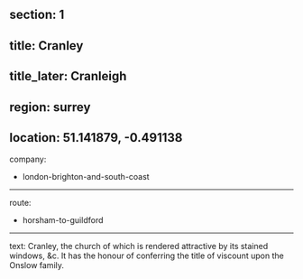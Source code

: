 section: 1
----
title: Cranley
----
title_later: Cranleigh
----
region: surrey
----
location: 51.141879, -0.491138
----
company:
- london-brighton-and-south-coast
----
route:
- horsham-to-guildford
----
text: Cranley, the church of which is rendered attractive by its stained windows, &c. It has the honour of conferring the title of viscount upon the Onslow family.
